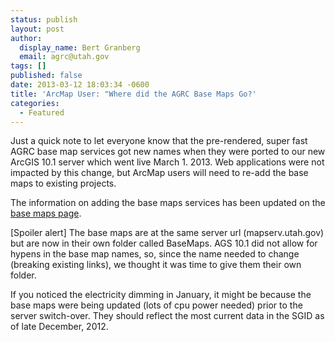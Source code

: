 ```yaml
---
status: publish
layout: post
author:
  display_name: Bert Granberg
  email: agrc@utah.gov
tags: []
published: false
date: 2013-03-12 18:03:34 -0600
title: 'ArcMap User: "Where did the AGRC Base Maps Go?'
categories:
  - Featured
---
```

<p>Just a quick note to let everyone know that the pre-rendered, super fast AGRC base map services got new names when they were ported to our new ArcGIS 10.1 server which went live March 1. 2013. Web applications were not impacted by this change, but ArcMap users will need to re-add the base maps to existing projects.</p>
<p>The information on adding the base maps services has been updated on the <a href="{{ "/data/sgid-base-map-services-arcmap/" | prepend: site.baseurl }}">base maps page</a>. </p>
<p>[Spoiler alert] The base maps are at the same server url (mapserv.utah.gov) but are now in their own folder called BaseMaps. AGS 10.1 did not allow for hypens in the base map names, so, since the name needed to change (breaking existing links), we thought it was time to give them their own folder. </p>
<p>If you noticed the electricity dimming in January, it might be because the base maps were being updated (lots of cpu power needed) prior to the server switch-over. They should reflect the most current data in the SGID as of late December, 2012.</p>
